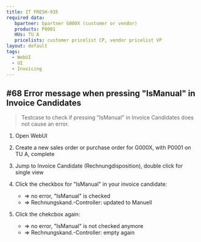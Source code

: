 ```yaml
---
title: IT FRESH-935
required data:
   bpartner: bpartner G000X (customer or vendor)
   products: P0001
   HUs: TU A
   pricelists: customer pricelist CP, vendor pricelist VP   
layout: default
tags:
  - WebUI
  - UI
  - Invoicing
---
```

## #68 Error message when pressing "IsManual" in Invoice Candidates

> Testcase to check if pressing "IsManual" in Invoice Candidates does not cause an error.

1. Open WebUI

1. Create a new sales order or purchase order for G000X, with P0001 on TU A, complete

1. Jump to Invoice Candidate (Rechnungdisposition), double click for single view

1. Click the checkbox for "IsManual" in your invoice candidate:
	* => no error, "IsManual" is checked
	* => Rechnungskand.-Controller: updated to Manuell
	
1. Click the chekcbox again:
	* => no error, "IsManual" is not checked anymore
	* => Rechnungskand.-Controller: empty again

